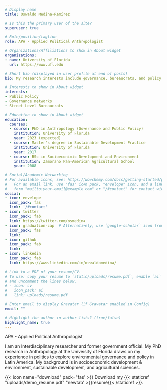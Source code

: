 ```yaml
---
# Display name
title: Oswaldo Medina-Ramírez

# Is this the primary user of the site?
superuser: true

# Role/position/tagline
role: APA - Applied Political Anthropologist

# Organizations/Affiliations to show in About widget
organizations:
- name: University of Florida
  url: https://www.ufl.edu

# Short bio (displayed in user profile at end of posts)
bio: My research interests include governance, bureaucrats, and policy.

# Interests to show in About widget
interests:
- Public Policy
- Governance networks
- Street Level Bureaucrats

# Education to show in About widget
education:
  courses:
  - course: PhD in Anthropology (Governance and Public Policy)
    institution: University of Florida
    year: 2023 (expected)
  - course: Master's degree in Sustainable Development Practice
    institution: University of Florida
    year: 2017
  - course: BSc in Socioeconimic Development and Environment
    institution: Zamorano Pan-American Agricultural School 
    year: 2008

# Social/Academic Networking
# For available icons, see: https://wowchemy.com/docs/getting-started/page-builder/#icons
#   For an email link, use "fas" icon pack, "envelope" icon, and a link in the
#   form "mailto:your-email@example.com" or "/#contact" for contact widget.
social:
- icon: envelope
  icon_pack: fas
  link: '/#contact'
- icon: twitter
  icon_pack: fab
  link: https://twitter.com/osmedina
- icon: graduation-cap  # Alternatively, use `google-scholar` icon from `ai` icon pack
  icon_pack: fas
  link: 
- icon: github
  icon_pack: fab
  link: 
- icon: linkedin
  icon_pack: fab
  link: https://www.linkedin.com/in/oswaldomedina/

# Link to a PDF of your resume/CV.
# To use: copy your resume to `static/uploads/resume.pdf`, enable `ai` icons in `params.toml`, 
# and uncomment the lines below.
# - icon: cv
#   icon_pack: ai
#   link: uploads/resume.pdf

# Enter email to display Gravatar (if Gravatar enabled in Config)
email: ""

# Highlight the author in author lists? (true/false)
highlight_name: true
---
```


APA - Applied Political Anthropologist

I am an Interdisciplinary researcher and former government official. My PhD research in Anthropology at the University of Florida draws on my experience in politics to explore environmental governance and policy in Latin America. My background is in socioeconomic development & environment, sustainable development, and agricultural sciences.



{{< icon name="download" pack="fas" >}} Download my {{< staticref "uploads/demo_resume.pdf" "newtab" >}}resumé{{< /staticref >}}.
